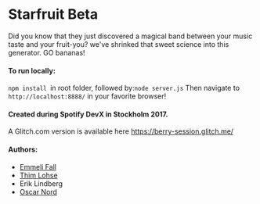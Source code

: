 Starfruit Beta
=========================

Did you know that they just discovered a magical band between your music taste and your fruit-you? we've shrinked that sweet science into this generator. GO bananas!


#### To run locally:
```npm install ```in root folder, followed by:``` node server.js ``` 
Then navigate to ```http://localhost:8888/``` in your favorite browser! 


#### Created during Spotify DevX in Stockholm 2017. 
A Glitch.com version is available here https://berry-session.glitch.me/

#### Authors:
- [Emmeli Fall](https://github.com/newstevejobs)
- [Thim Lohse](https://github.com/ThimLohse)
- Erik Lindberg
- [Oscar Nord](https://github.com/Furbee)

